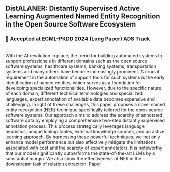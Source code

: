 ## DistALANER: Distantly Supervised Active Learning Augmented Named Entity Recognition in the Open Source Software Ecosystem
### :loudspeaker: Accepted at ECML-PKDD 2024 (Long Paper) ADS Track
<br>
With the AI revolution in place, the trend for building automated systems to support professionals in different domains such as the open source software systems, healthcare systems, banking systems, transportation systems and many others have become increasingly prominent. A crucial requirement in the automation of support tools for such systems is the early identification of named entities, which serves as a foundation for developing specialized functionalities. However, due to the specific nature of each domain, different technical terminologies and specialized languages, expert annotation of available data becomes expensive and challenging. In light of these challenges, this paper proposes a novel named entity recognition (NER) technique specifically tailored for the open-source software systems. Our approach aims to address the scarcity of annotated software data by employing a comprehensive two-step distantly supervised annotation process. This process strategically leverages language heuristics, unique lookup tables, external knowledge sources, and an active learning approach. By harnessing these powerful techniques, we not only enhance model performance but also effectively mitigate the limitations associated with cost and the scarcity of expert annotators. It is noteworthy that our model significantly outperforms the state-of-the-art LLMs by a substantial margin. We also show the effectiveness of NER in the downstream task of relation extraction. 
<a href="https://arxiv.org/abs/2402.16159">Paper</a>
